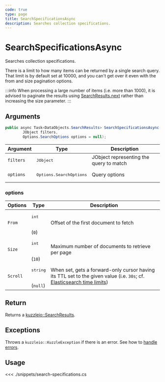 ```yaml
---
code: true
type: page
title: SearchSpecificationsAsync
description: Searches collection specifications.
---
```


# SearchSpecificationsAsync

Searches collection specifications.

There is a limit to how many items can be returned by a single search query.
That limit is by default set at 10000, and you can't get over it even with the from and size pagination options.

:::info
When processing a large number of items (i.e. more than 1000), it is advised to paginate the results using [SearchResults.next](/sdk/csharp/2/core-classes/search-results/next) rather than increasing the size parameter.
:::


## Arguments

```csharp
public async Task<DataObjects.SearchResults> SearchSpecificationsAsync(
        JObject filters,
        Options.SearchOptions options = null);
```

| Argument  | Type                             | Description                             |
|-----------|----------------------------------|-----------------------------------------|
| `filters` | <pre>JObject</pre>               | JObject representing the query to match |
| `options` | <pre>Options.SearchOptions</pre> | Query options                           |

### options

| Options  | Type                           | Description                                                                                                                                                                                                          |
|----------|--------------------------------|----------------------------------------------------------------------------------------------------------------------------------------------------------------------------------------------------------------------|
| `From`   | <pre>int</pre><br/>(`0`)       | Offset of the first document to fetch                                                                                                                                                                                |
| `Size`   | <pre>int</pre><br/>(`10`)      | Maximum number of documents to retrieve per page                                                                                                                                                                     |
| `Scroll` | <pre>string</pre><br/>(`null`) | When set, gets a forward-only cursor having its TTL set to the given value (i.e. `30s`; cf. [Elasticsearch time limits](https://www.elastic.co/guide/en/elasticsearch/reference/5.6/common-options.html#time-units)) |

## Return

Returns a [kuzzleio::SearchResults](/sdk/csharp/2/core-classes/search-results).

## Exceptions

Throws a `kuzzleio::KuzzleException` if there is an error. See how to [handle errors](/sdk/csharp/2/essentials/error-handling).

## Usage

<<< ./snippets/search-specifications.cs
